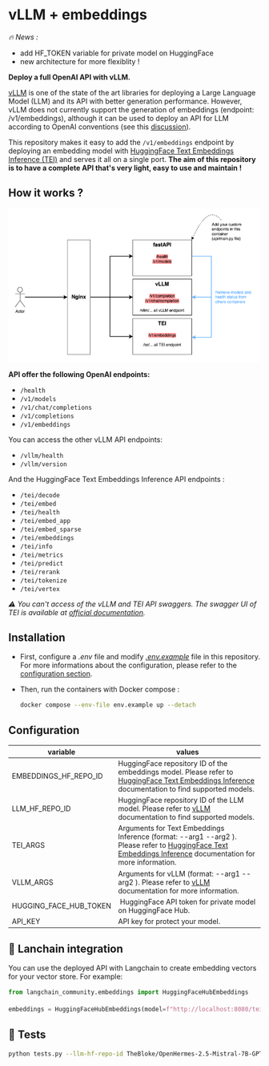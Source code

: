 # vLLM + embeddings

*🔥 News :* 
- add HF_TOKEN variable for private model on HuggingFace
- new architecture for more flexiblity !

**Deploy a full OpenAI API with vLLM.**

[vLLM](https://github.com/vllm-project/vllm) is one of the state of the art libraries for deploying a Large Language Model (LLM) and its API with better generation performance. However, vLLM does not currently support the generation of embeddings (endpoint: /v1/embeddings), although it can be used to deploy an API for LLM according to OpenAI conventions (see this [discussion](https://github.com/vllm-project/vllm/discussions/310)).

This repository makes it easy to add the `/v1/embeddings` endpoint by deploying an embedding model with [HuggingFace Text Embeddings Inference (TEI)](https://github.com/huggingface/text-embeddings-inference) and serves it all on a single port. **The aim of this repository is to have a complete API that's very light, easy to use and maintain !**

## How it works ?

![](./assets/vllmembeddings.png)

**API offer the following OpenAI endpoints:**
- `/health`
- `/v1/models`
- `/v1/chat/completions`
- `/v1/completions`
- `/v1/embeddings`

You can access the other vLLM API endpoints:

- `/vllm/health`
- `/vllm/version`

And the HuggingFace Text Embeddings Inference API endpoints :
- `/tei/decode`
- `/tei/embed`
- `/tei/health`
- `/tei/embed_app`
- `/tei/embed_sparse`
- `/tei/embeddings`
- `/tei/info`
- `/tei/metrics`
- `/tei/predict`
- `/tei/rerank`
- `/tei/tokenize`
- `/tei/vertex`

*⚠️ You can't access of the vLLM and TEI API swaggers. The swagger UI of TEI is available at [official 
documentation](https://huggingface.github.io/text-embeddings-inference/#/.).*

## Installation

* First, configure a *.env* file and modify *[.env.example](./.env.example)* file in this repository. For more informations about the configuration, please refer to the [configuration section](#configuration).
  
*  Then, run the containers with Docker compose :

    ```bash
    docker compose --env-file env.example up --detach
    ```

## Configuration

| variable | values |
| --- | --- |
| EMBEDDINGS_HF_REPO_ID | HuggingFace repository ID of the embeddings model. Please refer to [HuggingFace Text Embeddings Inference](https://github.com/huggingface/text-embeddings-inference) documentation to find supported models. | 
| LLM_HF_REPO_ID | HuggingFace repository ID of the LLM model. Please refer to [vLLM](https://github.com/vllm-project/vllm) documentation to find supported models. |
| TEI_ARGS | Arguments for Text Embeddings Inference (format: --arg1 <value> --arg2 <value>). Please refer to [HuggingFace Text Embeddings Inference](https://github.com/huggingface/text-embeddings-inference) documentation for more information. |
| VLLM_ARGS | Arguments for vLLM (format: --arg1 <value> --arg2 <value>). Please refer to [vLLM](https://github.com/vllm-project/vllm) documentation for more information. |
| HUGGING_FACE_HUB_TOKEN | HuggingFace API token for private model on HuggingFace Hub. |
| API_KEY | API key for protect your model. |

## 🦜 Lanchain integration

You can use the deployed API with Langchain to create embedding vectors for your vector store. For example: 

```python
from langchain_community.embeddings import HuggingFaceHubEmbeddings

embeddings = HuggingFaceHubEmbeddings(model=f"http://localhost:8080/tei")
```

## 🔦 Tests 

```bash
python tests.py --llm-hf-repo-id TheBloke/OpenHermes-2.5-Mistral-7B-GPTQ --embeddings-hf-repo-id intfloat/e5-small --debug
```
